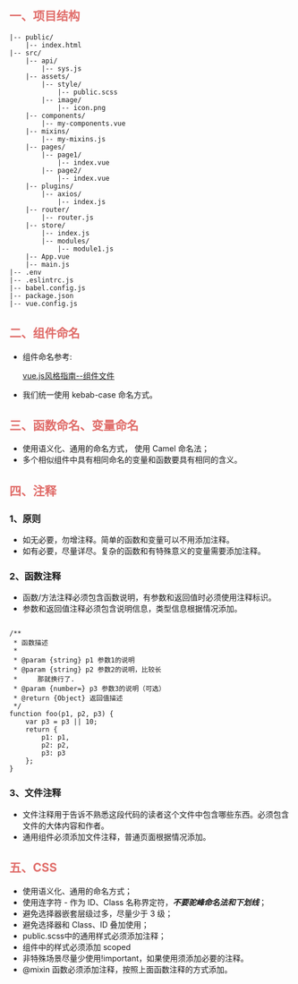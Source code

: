 ## <font color=#E06C69>一、项目结构</font>

```
|-- public/
    |-- index.html
|-- src/
    |-- api/
        |-- sys.js
    |-- assets/
        |-- style/
            |-- public.scss
        |-- image/
            |-- icon.png
    |-- components/
        |-- my-components.vue
    |-- mixins/
        |-- my-mixins.js
    |-- pages/
        |-- page1/
            |-- index.vue
        |-- page2/
            |-- index.vue
    |-- plugins/
        |-- axios/
            |-- index.js
    |-- router/
        |-- router.js
    |-- store/
        |-- index.js
        |-- modules/
            |-- module1.js
    |-- App.vue
    |-- main.js
|-- .env
|-- .eslintrc.js
|-- babel.config.js
|-- package.json
|-- vue.config.js
```

## <font color=#E06C69>二、组件命名</font>
+ 组件命名参考:

  [vue.js风格指南--组件文件](https://cn.vuejs.org/v2/style-guide/#%E7%BB%84%E4%BB%B6%E6%96%87%E4%BB%B6%E5%BC%BA%E7%83%88%E6%8E%A8%E8%8D%90)
+ 我们统一使用 kebab-case 命名方式。

## <font color=#E06C69>三、函数命名、变量命名</font>
+ 使用语义化、通用的命名方式， 使用 Camel 命名法；
+ 多个相似组件中具有相同命名的变量和函数要具有相同的含义。


## <font color=#E06C69>四、注释</font>
### 1、原则 
+ 如无必要，勿增注释。简单的函数和变量可以不用添加注释。
+ 如有必要，尽量详尽。复杂的函数和有特殊意义的变量需要添加注释。
### 2、函数注释
+ 函数/方法注释必须包含函数说明，有参数和返回值时必须使用注释标识。
+ 参数和返回值注释必须包含说明信息，类型信息根据情况添加。

```

/**
 * 函数描述
 *
 * @param {string} p1 参数1的说明
 * @param {string} p2 参数2的说明，比较长
 *     那就换行了.
 * @param {number=} p3 参数3的说明（可选）
 * @return {Object} 返回值描述
 */
function foo(p1, p2, p3) {
    var p3 = p3 || 10;
    return {
        p1: p1,
        p2: p2,
        p3: p3
    };
}

```

### 3、文件注释
+ 文件注释用于告诉不熟悉这段代码的读者这个文件中包含哪些东西。必须包含文件的大体内容和作者。
+ 通用组件必须添加文件注释，普通页面根据情况添加。


## <font color=#E06C69>五、CSS</font>

+ 使用语义化、通用的命名方式；
+ 使用连字符 - 作为 ID、Class 名称界定符，***不要驼峰命名法和下划线***；
+ 避免选择器嵌套层级过多，尽量少于 3 级；
+ 避免选择器和 Class、ID 叠加使用；
+ public.scss中的通用样式必须添加注释；
+ 组件中的样式必须添加 scoped
+ 非特殊场景尽量少使用!important，如果使用须添加必要的注释。
+ @mixin 函数必须添加注释，按照上面函数注释的方式添加。
